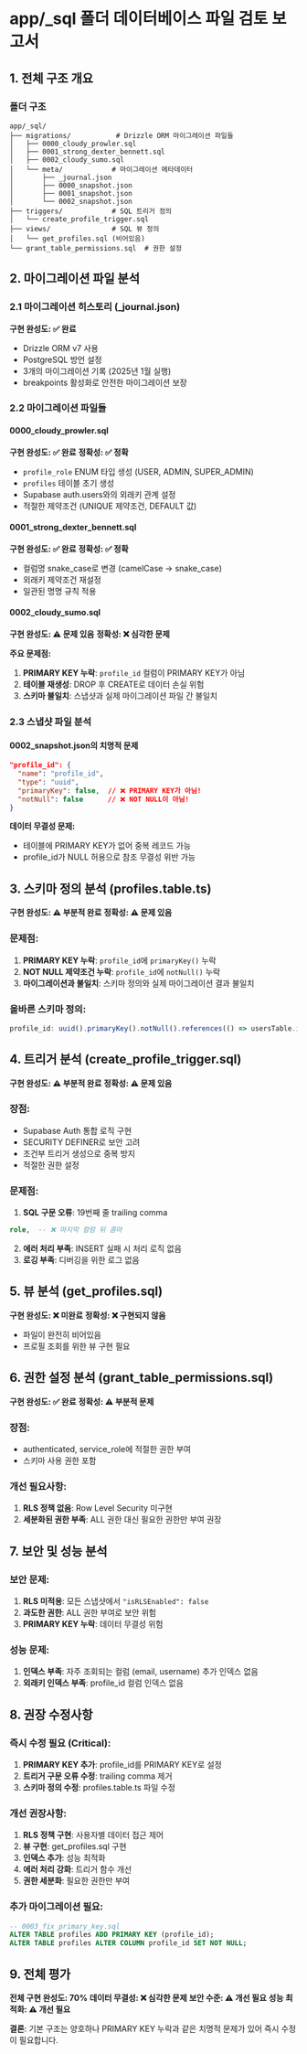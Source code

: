 # app/_sql 폴더 데이터베이스 파일 검토 보고서

## 1. 전체 구조 개요

### 폴더 구조
```
app/_sql/
├── migrations/           # Drizzle ORM 마이그레이션 파일들
│   ├── 0000_cloudy_prowler.sql
│   ├── 0001_strong_dexter_bennett.sql
│   ├── 0002_cloudy_sumo.sql
│   └── meta/            # 마이그레이션 메타데이터
│       ├── _journal.json
│       ├── 0000_snapshot.json
│       ├── 0001_snapshot.json
│       └── 0002_snapshot.json
├── triggers/            # SQL 트리거 정의
│   └── create_profile_trigger.sql
├── views/               # SQL 뷰 정의
│   └── get_profiles.sql (비어있음)
└── grant_table_permissions.sql  # 권한 설정
```

## 2. 마이그레이션 파일 분석

### 2.1 마이그레이션 히스토리 (_journal.json)
**구현 완성도: ✅ 완료**
- Drizzle ORM v7 사용
- PostgreSQL 방언 설정
- 3개의 마이그레이션 기록 (2025년 1월 실행)
- breakpoints 활성화로 안전한 마이그레이션 보장

### 2.2 마이그레이션 파일들

#### 0000_cloudy_prowler.sql
**구현 완성도: ✅ 완료**
**정확성: ✅ 정확**
- `profile_role` ENUM 타입 생성 (USER, ADMIN, SUPER_ADMIN)
- `profiles` 테이블 초기 생성
- Supabase auth.users와의 외래키 관계 설정
- 적절한 제약조건 (UNIQUE 제약조건, DEFAULT 값)

#### 0001_strong_dexter_bennett.sql  
**구현 완성도: ✅ 완료**
**정확성: ✅ 정확**
- 컬럼명 snake_case로 변경 (camelCase → snake_case)
- 외래키 제약조건 재설정
- 일관된 명명 규칙 적용

#### 0002_cloudy_sumo.sql
**구현 완성도: ⚠️ 문제 있음**
**정확성: ❌ 심각한 문제**

**주요 문제점:**
1. **PRIMARY KEY 누락**: `profile_id` 컬럼이 PRIMARY KEY가 아님
2. **테이블 재생성**: DROP 후 CREATE로 데이터 손실 위험
3. **스키마 불일치**: 스냅샷과 실제 마이그레이션 파일 간 불일치

### 2.3 스냅샷 파일 분석

#### 0002_snapshot.json의 치명적 문제
```json
"profile_id": {
  "name": "profile_id",
  "type": "uuid",
  "primaryKey": false,  // ❌ PRIMARY KEY가 아님!
  "notNull": false      // ❌ NOT NULL이 아님!
}
```

**데이터 무결성 문제:**
- 테이블에 PRIMARY KEY가 없어 중복 레코드 가능
- profile_id가 NULL 허용으로 참조 무결성 위반 가능

## 3. 스키마 정의 분석 (profiles.table.ts)

**구현 완성도: ⚠️ 부분적 완료**
**정확성: ⚠️ 문제 있음**

### 문제점:
1. **PRIMARY KEY 누락**: `profile_id`에 `primaryKey()` 누락
2. **NOT NULL 제약조건 누락**: `profile_id`에 `notNull()` 누락
3. **마이그레이션과 불일치**: 스키마 정의와 실제 마이그레이션 결과 불일치

### 올바른 스키마 정의:
```typescript
profile_id: uuid().primaryKey().notNull().references(() => usersTable.id),
```

## 4. 트리거 분석 (create_profile_trigger.sql)

**구현 완성도: ⚠️ 부분적 완료**
**정확성: ⚠️ 문제 있음**

### 장점:
- Supabase Auth 통합 로직 구현
- SECURITY DEFINER로 보안 고려
- 조건부 트리거 생성으로 중복 방지
- 적절한 권한 설정

### 문제점:
1. **SQL 구문 오류**: 19번째 줄 trailing comma
```sql
role,  -- ❌ 마지막 컬럼 뒤 콤마
```

2. **에러 처리 부족**: INSERT 실패 시 처리 로직 없음
3. **로깅 부족**: 디버깅을 위한 로그 없음

## 5. 뷰 분석 (get_profiles.sql)

**구현 완성도: ❌ 미완료**
**정확성: ❌ 구현되지 않음**

- 파일이 완전히 비어있음
- 프로필 조회를 위한 뷰 구현 필요

## 6. 권한 설정 분석 (grant_table_permissions.sql)

**구현 완성도: ✅ 완료**
**정확성: ⚠️ 부분적 문제**

### 장점:
- authenticated, service_role에 적절한 권한 부여
- 스키마 사용 권한 포함

### 개선 필요사항:
1. **RLS 정책 없음**: Row Level Security 미구현
2. **세분화된 권한 부족**: ALL 권한 대신 필요한 권한만 부여 권장

## 7. 보안 및 성능 분석

### 보안 문제:
1. **RLS 미적용**: 모든 스냅샷에서 `"isRLSEnabled": false`
2. **과도한 권한**: ALL 권한 부여로 보안 위험
3. **PRIMARY KEY 누락**: 데이터 무결성 위험

### 성능 문제:
1. **인덱스 부족**: 자주 조회되는 컬럼 (email, username) 추가 인덱스 없음
2. **외래키 인덱스 부족**: profile_id 컬럼 인덱스 없음

## 8. 권장 수정사항

### 즉시 수정 필요 (Critical):
1. **PRIMARY KEY 추가**: profile_id를 PRIMARY KEY로 설정
2. **트리거 구문 오류 수정**: trailing comma 제거
3. **스키마 정의 수정**: profiles.table.ts 파일 수정

### 개선 권장사항:
1. **RLS 정책 구현**: 사용자별 데이터 접근 제어
2. **뷰 구현**: get_profiles.sql 구현
3. **인덱스 추가**: 성능 최적화
4. **에러 처리 강화**: 트리거 함수 개선
5. **권한 세분화**: 필요한 권한만 부여

### 추가 마이그레이션 필요:
```sql
-- 0003_fix_primary_key.sql
ALTER TABLE profiles ADD PRIMARY KEY (profile_id);
ALTER TABLE profiles ALTER COLUMN profile_id SET NOT NULL;
```

## 9. 전체 평가

**전체 구현 완성도: 70%**
**데이터 무결성: ❌ 심각한 문제**
**보안 수준: ⚠️ 개선 필요**
**성능 최적화: ⚠️ 개선 필요**

**결론**: 기본 구조는 양호하나 PRIMARY KEY 누락과 같은 치명적 문제가 있어 즉시 수정이 필요합니다.